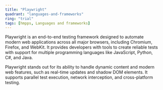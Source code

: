 ```yaml
---
title: "Playwright"
quadrant: "languages-and-frameworks"
ring: "trial"
tags: [hmpps, Languages and frameworks]
---
```

Playwright is an end-to-end testing framework designed to automate modern web applications across all major browsers, including Chromium, Firefox, and WebKit. It provides developers with tools to create reliable tests with support for multiple programming languages like JavaScript, Python, C#, and Java.

Playwright stands out for its ability to handle dynamic content and modern web features, such as real-time updates and shadow DOM elements. It supports parallel test execution, network interception, and cross-platform testing. 